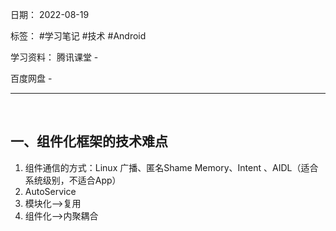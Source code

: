 日期： 2022-08-19

标签： #学习笔记 #技术 #Android 

学习资料： 
腾讯课堂 - 

百度网盘 - 

---
<br>

## 一、组件化框架的技术难点
1. 组件通信的方式：Linux 广播、匿名Shame Memory、Intent 、AIDL（适合系统级别，不适合App）
2. AutoService
3. 模块化-->复用
4. 组件化-->内聚耦合

